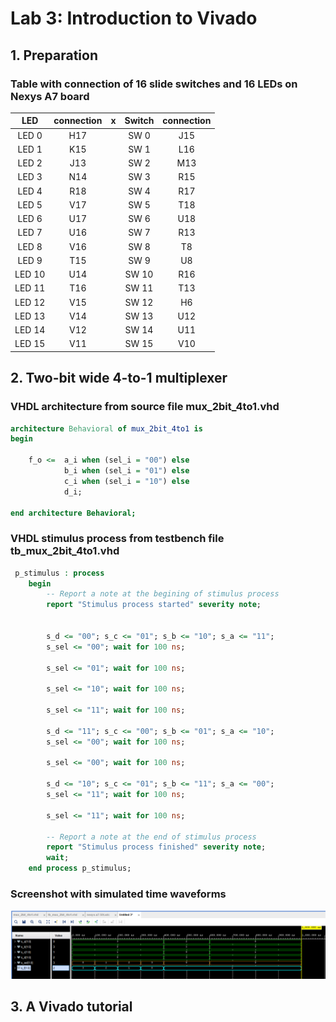 # Lab 3: Introduction to Vivado

## 1. Preparation

### Table with connection of 16 slide switches and 16 LEDs on Nexys A7 board

| **LED** | **connection** | **x** | **Switch** | **connection** |
| :---: | :---: | :---: | :---: | :---: |
| LED 0 | H17 |  | SW 0 | J15 |
| LED 1 | K15 |  | SW 1 | L16 |
| LED 2 | J13 |  | SW 2 | M13 |
| LED 3 | N14 |  | SW 3 | R15 |
| LED 4 | R18 |  | SW 4 | R17 |
| LED 5 | V17 |  | SW 5 | T18 |
| LED 6 | U17 |  | SW 6 | U18 |
| LED 7 | U16 |  | SW 7 | R13 |
| LED 8 | V16 |  | SW 8 | T8 |
| LED 9 | T15 |  | SW 9 | U8 |
| LED 10 | U14 |  | SW 10 | R16 |
| LED 11 | T16 |  | SW 11 | T13 |
| LED 12 | V15 |  | SW 12 | H6 |
| LED 13 | V14 |  | SW 13 | U12 |
| LED 14 | V12 |  | SW 14 | U11 |
| LED 15 | V11 |  | SW 15 | V10 |

## 2. Two-bit wide 4-to-1 multiplexer

### VHDL architecture from source file mux_2bit_4to1.vhd

```VHDL
architecture Behavioral of mux_2bit_4to1 is
begin

    f_o <=  a_i when (sel_i = "00") else
            b_i when (sel_i = "01") else
            c_i when (sel_i = "10") else
            d_i;

end architecture Behavioral;
```

### VHDL stimulus process from testbench file tb_mux_2bit_4to1.vhd

```VHDL
 p_stimulus : process
    begin
        -- Report a note at the begining of stimulus process
        report "Stimulus process started" severity note;


        s_d <= "00"; s_c <= "01"; s_b <= "10"; s_a <= "11";
        s_sel <= "00"; wait for 100 ns;
        
        s_sel <= "01"; wait for 100 ns;
        
        s_sel <= "10"; wait for 100 ns;

        s_sel <= "11"; wait for 100 ns;
     
        s_d <= "11"; s_c <= "00"; s_b <= "01"; s_a <= "10";
        s_sel <= "00"; wait for 100 ns;
        
        s_sel <= "00"; wait for 100 ns;
        
        s_d <= "10"; s_c <= "01"; s_b <= "11"; s_a <= "00";
        s_sel <= "11"; wait for 100 ns;

        s_sel <= "11"; wait for 100 ns;

        -- Report a note at the end of stimulus process
        report "Stimulus process finished" severity note;
        wait;
    end process p_stimulus;
```

### Screenshot with simulated time waveforms

![waveforms](Images/waveforms.PNG)

## 3. A Vivado tutorial
